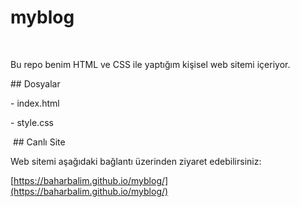 # myblog

&nbsp;

Bu repo benim HTML ve CSS ile yaptığım kişisel web sitemi içeriyor.



\## Dosyalar

\- index.html

\- style.css



&nbsp;## Canlı Site

Web sitemi aşağıdaki bağlantı üzerinden ziyaret edebilirsiniz:



\[https://baharbalim.github.io/myblog/](https://baharbalim.github.io/myblog/)





